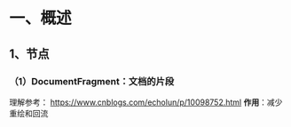 # 一、概述
## 1、节点
### （1）DocumentFragment：文档的片段
理解参考： https://www.cnblogs.com/echolun/p/10098752.html
**作用**：减少重绘和回流